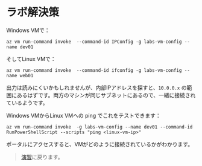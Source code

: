 # ラボ解決策

Windows VMで：



```
az vm run-command invoke  --command-id IPConfig -g labs-vm-config --name dev01
```

そしてLinux VMで：



```
az vm run-command invoke  --command-id ifconfig -g labs-vm-config --name web01
```


出力は読みにくいかもしれませんが、内部IPアドレスを探すと、`10.0.0.x` の範囲にあるはずです。両方のマシンが同じサブネットにあるので、一緒に接続されているようです。

Windows VMからLinux VMへの ping でこれをテストできます：



```
az vm run-command invoke  -g labs-vm-config --name dev01 --command-id RunPowerShellScript --scripts "ping <linux-vm-ip>"
```


ポータルにアクセスすると、VMがどのように接続されているかがわかります。

> [演習](README_jp.md)に戻ります。
